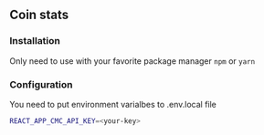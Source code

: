 ## Coin stats

### Installation

Only need to use with your favorite package manager `npm` or `yarn`

### Configuration

You need to put environment varialbes to .env.local file

```bash
REACT_APP_CMC_API_KEY=<your-key>
```
